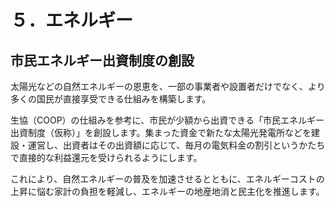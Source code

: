 
# ５．エネルギー

## 市民エネルギー出資制度の創設

太陽光などの自然エネルギーの恩恵を、一部の事業者や設置者だけでなく、より多くの国民が直接享受できる仕組みを構築します。

生協（COOP）の仕組みを参考に、市民が少額から出資できる「市民エネルギー出資制度（仮称）」を創設します。集まった資金で新たな太陽光発電所などを建設・運営し、出資者はその出資額に応じて、毎月の電気料金の割引というかたちで直接的な利益還元を受けられるようにします。

これにより、自然エネルギーの普及を加速させるとともに、エネルギーコストの上昇に悩む家計の負担を軽減し、エネルギーの地産地消と民主化を推進します。
